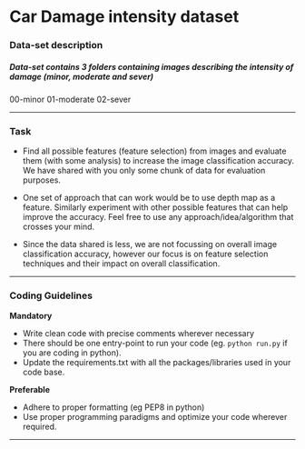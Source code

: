 # Car Damage intensity dataset
### Data-set description 
##### Data-set contains 3 folders containing images describing the intensity of damage (minor, moderate and sever)
00-minor
01-moderate
02-sever


------------
### Task
- Find all possible features (feature selection) from images and evaluate them (with some analysis) to increase the image classification accuracy. We have shared with you only some chunk of data for evaluation purposes.

- One set of approach that can work would be to use depth map as a feature. Similarly experiment with other possible features that can help improve the accuracy. Feel free to use any approach/idea/algorithm that crosses your mind.

- Since the data shared is less, we are not focussing on overall image classification accuracy, however our focus is on feature selection techniques and their impact on overall classification.

------------

### Coding Guidelines

**Mandatory**

*   Write clean code with precise comments wherever necessary
*   There should be one entry-point to run your code (eg. `python run.py` if you are coding in python).
*   Update the requirements.txt with all the packages/libraries used in your code base.


**Preferable**

*   Adhere to proper formatting (eg PEP8 in python)
*   Use proper programming paradigms and optimize your code wherever required. 

------------






